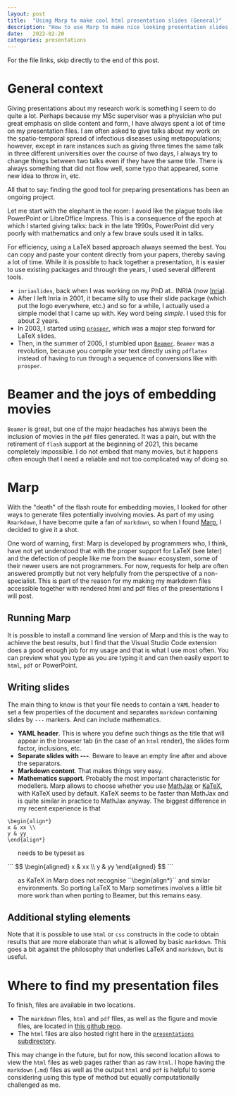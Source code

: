 ```yaml
---
layout: post
title:  "Using Marp to make cool html presentation slides (General)"
description: "How to use Marp to make nice looking presentation slides, from the perspective of an only-partly-savvy computer user."
date:   2022-02-20
categories: presentations
---
```


For the file links, skip directly to the end of this post.

# General context

Giving presentations about my research work is something I seem to do quite a lot. Perhaps because my MSc supervisor was a physician who put great emphasis on slide content and form, I have always spent a lot of time on my presentation files. I am often asked to give talks about my work on the spatio-temporal spread of infectious diseases using metapopulations; however, except in rare instances such as giving three times the same talk in three different universities over the course of two days, I always try to change things between two talks even if they have the same title. There is always something that did not flow well, some typo that appeared, some new idea to throw in, etc.

All that to say: finding the good tool for preparing presentations has been an ongoing project. 

Let me start with the elephant in the room: I avoid like the plague tools like PowerPoint or LibreOffice Impress. This is a consequence of the epoch at which I started giving talks: back in the late 1990s, PowerPoint did very poorly with mathematics and only a few brave souls used it in talks.

For efficiency, using a LaTeX based approach always seemed the best. You can copy and paste your content directly from your papers, thereby saving a lot of time. While it is possible to hack together a presentation, it is easier to use existing packages and through the years, I used several different tools.

- `inriaslides`, back when I was working on my PhD at.. INRIA (now [Inria](https://www.inria.fr/en/inria-centre-universite-cote-azur)).
- After I left Inria in 2001, it became silly to use their slide package (which put the logo everywhere, etc.) and so for a while, I actually used a simple model that I came up with. Key word being *simple*. I used this for about 2 years.
- In 2003, I started using [`prosper`](https://ctan.org/pkg/prosper), which was a major step forward for LaTeX slides.
- Then, in the summer of 2005, I stumbled upon [`Beamer`](https://ctan.org/pkg/beamer). `Beamer` was a revolution, because you compile your text directly using `pdflatex` instead of having to run through a sequence of conversions like with `prosper`.

# Beamer and the joys of embedding movies

`Beamer` is great, but one of the major headaches has always been the inclusion of movies in the `pdf` files generated. It was a pain, but with the retirement of `flash` support at the beginning of 2021, this became completely impossible. I do not embed that many movies, but it happens often enough that I need a reliable and not too complicated way of doing so.

# Marp

With the "death" of the flash route for embedding movies, I looked for other ways to generate files potentially involving movies. As part of my using `Rmarkdown`, I have become quite a fan of `markdown`, so when I found [Marp](https://marp.app/), I decided to give it a shot.

One word of warning, first: Marp is developed by programmers who, I think, have not yet understood that with the proper support for LaTeX (see later) and the defection of people like me from the `Beamer` ecosystem, some of their newer users are not programmers. For now, requests for help are often answered promptly but not very helpfully from the perspective of a non-specialist. This is part of the reason for my making my markdown files accessible together with rendered html and pdf files of the presentations I will post.

## Running Marp

It is possible to install a command line version of Marp and this is the way to achieve the best results, but I find that the Visual Studio Code extension does a good enough job for my usage and that is what I use most often. You can preview what you type as you are typing it and can then easily export to `html`, `pdf` or PowerPoint.

## Writing slides

The main thing to know is that your file needs to contain a `YAML` header to set a few properties of the document and separates `markdown` containing slides by `---` markers. And can include mathematics.

- **YAML header**. This is where you define such things as the title that will appear in the browser tab (in the case of an `html` render), the slides form factor, inclusions, etc.
- **Separate slides with ---**. Beware to leave an empty line after and above the separators.
- **Markdown content**. That makes things very easy.
- **Mathematics support**. Probably the most important characteristic for modellers. Marp allows to choose whether you use [MathJax](https://www.mathjax.org/) or [KaTeX](https://katex.org/), with KaTeX used by default. KaTeX seems to be faster than MathJax and is quite similar in practice to MathJax anyway. The biggest difference in my recent experience is that 

```
\begin{align*}
x & xx \\
y & yy 
\end{align*}
```

<ul class="list-unstyled">
needs to be typeset as
</ul>
```
$$
\begin{aligned}
x & xx \\
y & yy 
\end{aligned}
$$
```

<ul class="list-unstyled">
as KaTeX in Marp does not recognise ``\begin{align*}`` and similar environments. So porting LaTeX to Marp sometimes involves a little bit more work than when porting to Beamer, but this remains easy.
</ul>

## Additional styling elements
Note that it is possible to use `html` or `css` constructs in the code to obtain results that are more elaborate than what is allowed by basic `markdown`. This goes a bit against the philosophy that underlies LaTeX and `markdown`, but is useful.


# Where to find my presentation files

To finish, files are available in two locations.

- The `markdown` files, `html` and `pdf` files, as well as the figure and movie files, are located in [this github repo](https://github.com/julien-arino/presentations).
- The `html` files are also hosted right here in the [`presentations` subdirectory](https://julien-arino.github.io/presentations/).

This may change in the future, but for now, this second location allows to view the `html` files as web pages rather than as raw `html`. I hope having the `markdown` (`.md`) files as well as the output `html` and `pdf` is helpful to some considering using this type of method but equally computationally challenged as me.

